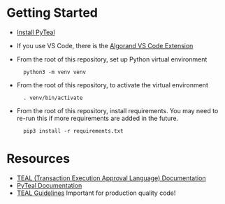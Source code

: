 # Getting Started
- [Install PyTeal](https://pyteal.readthedocs.io/en/stable/installation.html)
- If you use VS Code, there is the [Algorand VS Code Extension](https://marketplace.visualstudio.com/items?itemName=obsidians.vscode-algorand)
- From the root of this repository, set up Python virtual environment

        python3 -m venv venv

- From the root of this repository, to activate the virtual environment

        . venv/bin/activate

- From the root of this repository, install requirements. You may need to re-run this if more requirements are added in the future.
        
        pip3 install -r requirements.txt

# Resources
- [TEAL (Transaction Execution Approval Language) Documentation](https://developer.algorand.org/docs/get-details/dapps/avm/teal/specification/)
- [PyTeal Documentation](https://pyteal.readthedocs.io/en/stable/overview.html)
- [TEAL Guidelines](https://developer.algorand.org/docs/get-details/dapps/avm/teal/guidelines/) Important for production quality code!

